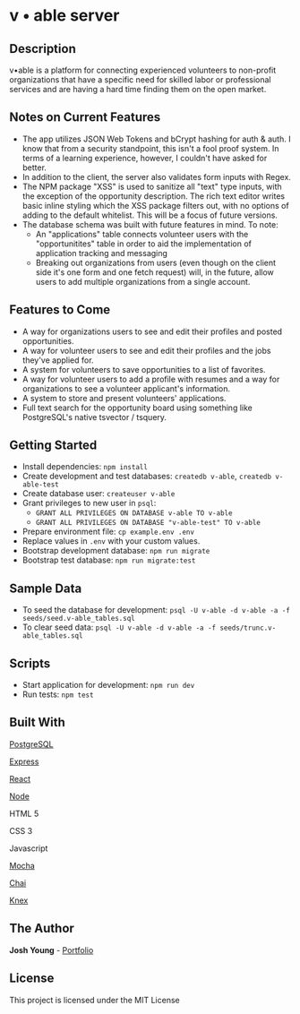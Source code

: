 # v &#8226; able server

## Description

v•able is a platform for connecting experienced volunteers to non-profit organizations that have a specific need for skilled labor or professional services and are having a hard time finding them on the open market. 

## Notes on Current Features
- The app utilizes JSON Web Tokens and bCrypt hashing for auth & auth. I know that from a security standpoint, this isn't a fool proof system. In terms of a learning experience, however, I couldn't have asked for better.
- In addition to the client, the server also validates form inputs with Regex.
- The NPM package "XSS" is used to sanitize all "text" type inputs, with the exception of the opportunity description. The rich text editor writes basic inline styling which the XSS package filters out, with no options of adding to the default whitelist. This will be a focus of future versions.
- The database schema was built with future features in mind. To note:
  - An "applications" table connects volunteer users with the "opportunitites" table in order to aid the implementation of application tracking and messaging
  - Breaking out organizations from users (even though on the client side it's one form and one fetch request) will, in the future, allow users to add multiple organizations from a single account.

## Features to Come

- A way for organizations users to see and edit their profiles and posted opportunities. 
- A way for volunteer users to see and edit their profiles and the jobs they've applied for.
- A system for volunteers to save opportunities to a list of favorites.
- A way for volunteer users to add a profile with resumes and a way for organizations to see a volunteer applicant's information.
- A system to store and present volunteers' applications.
- Full text search for the opportunity board using something like PostgreSQL's native tsvector / tsquery.

## Getting Started

- Install dependencies: `npm install`
- Create development and test databases: `createdb v-able`, `createdb v-able-test`
- Create database user: `createuser v-able`
- Grant privileges to new user in `psql`:
  - `GRANT ALL PRIVILEGES ON DATABASE v-able TO v-able`
  - `GRANT ALL PRIVILEGES ON DATABASE "v-able-test" TO v-able`
- Prepare environment file: `cp example.env .env`
- Replace values in `.env` with your custom values.
- Bootstrap development database: `npm run migrate`
- Bootstrap test database: `npm run migrate:test`

## Sample Data

- To seed the database for development: `psql -U v-able -d v-able -a -f seeds/seed.v-able_tables.sql`
- To clear seed data: `psql -U v-able -d v-able -a -f seeds/trunc.v-able_tables.sql`

## Scripts

- Start application for development: `npm run dev`
- Run tests: `npm test`

## Built With

[PostgreSQL](https://www.postgresql.org/)

[Express](https://expressjs.com/)

[React](https://reactjs.org/)

[Node](https://nodejs.org/en/)

HTML 5

CSS 3

Javascript

[Mocha](https://mochajs.org/)

[Chai](https://www.chaijs.com/)

[Knex](http://knexjs.org/)


## The Author

**Josh Young** - [Portfolio](https://joshyoung.net)

## License

This project is licensed under the MIT License



